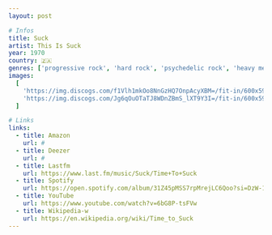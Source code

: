 ```yaml
---
layout: post

# Infos
title: Suck
artist: This Is Suck
year: 1970
country: 🇿🇦
genres: ['progressive rock', 'hard rock', 'psychedelic rock', 'heavy metal']
images:
  [
    'https://img.discogs.com/f1Vlh1mkOo8NnGzHQ7OnpAcyXBM=/fit-in/600x593/filters:strip_icc():format(jpeg):mode_rgb():quality(90)/discogs-images/R-3982865-1414510544-2653.jpeg.jpg',
    'https://img.discogs.com/Jg6qOuOTaTJ8WDnZBmS_lXT9Y3I=/fit-in/600x593/filters:strip_icc():format(jpeg):mode_rgb():quality(90)/discogs-images/R-3982865-1414510544-4721.jpeg.jpg',
  ]

# Links
links:
  - title: Amazon
    url: #
  - title: Deezer
    url: #
  - title: Lastfm
    url: https://www.last.fm/music/Suck/Time+To+Suck
  - title: Spotify
    url: https://open.spotify.com/album/31Z45pMSS7rpMrejLC6Qoo?si=DzW-1m3rQMKIo7TJ66USFg
  - title: YouTube
    url: https://www.youtube.com/watch?v=6bG8P-tsFVw
  - title: Wikipedia-w
    url: https://en.wikipedia.org/wiki/Time_to_Suck
---
```

